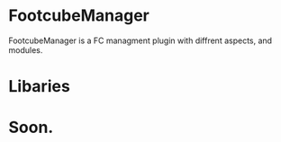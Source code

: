 # FootcubeManager

FootcubeManager is a FC managment plugin with diffrent aspects, and modules.

# Libaries

# Soon.

